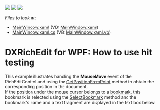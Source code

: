<!-- default badges list -->
![](https://img.shields.io/endpoint?url=https://codecentral.devexpress.com/api/v1/VersionRange/128607248/21.1.5%2B)
[![](https://img.shields.io/badge/Open_in_DevExpress_Support_Center-FF7200?style=flat-square&logo=DevExpress&logoColor=white)](https://supportcenter.devexpress.com/ticket/details/E2765)
[![](https://img.shields.io/badge/📖_How_to_use_DevExpress_Examples-e9f6fc?style=flat-square)](https://docs.devexpress.com/GeneralInformation/403183)
<!-- default badges end -->
<!-- default file list -->
*Files to look at*:

* [MainWindow.xaml](./CS/DXRichEdit_HitTest/MainWindow.xaml) (VB: [MainWindow.xaml](./VB/DXRichEdit_HitTest/MainWindow.xaml))
* [MainWindow.xaml.cs](./CS/DXRichEdit_HitTest/MainWindow.xaml.cs) (VB: [MainWindow.xaml.vb](./VB/DXRichEdit_HitTest/MainWindow.xaml.vb))
<!-- default file list end -->
# DXRichEdit for WPF: How to use hit testing


<p>This example illustrates handling the <strong>MouseMove </strong>event of the RichEditControl and using the <a href="http://documentation.devexpress.com/#WPF/DevExpressXpfRichEditRichEditControl_GetPositionFromPointtopic"><u>GetPositionFromPoint</u></a> method to obtain the corresponding position in the document. <br />
If the position under the mouse cursor belongs to a <a href="http://documentation.devexpress.com/#WPF/CustomDocument9103"><u>bookmark</u></a>, this bookmark is selected using the <a href="http://documentation.devexpress.com/#CoreLibraries/DevExpressXtraRichEditAPINativeSubDocument_SelectBookmarktopic"><u>SelectBookmark</u></a> method and the bookmark's name and a text fragment are displayed in the text box below.</p>

<br/>


